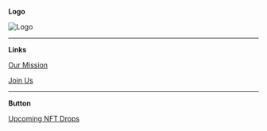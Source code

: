 **Logo**

![Logo](https://static1.squarespace.com/static/607c8caad9031170c6b7c153/t/607d38c681a269729e024274/1621102445462/?format=1500w)

***

**Links**

[Our Mission](https://nft-dao.org/our-mission)

[Join Us](https://nft-dao.org/join-us)

***

**Button**

[Upcoming NFT Drops](https://nft-dao.typeform.com/to/JLsNFrE6)
